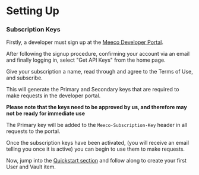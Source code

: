 # Setting Up

### Subscription Keys

Firstly, a developer must sign up at the [Meeco Developer Portal](http://dev.meeco.me/).

After following the signup procedure, confirming your account via an email and finally logging in, select "Get API Keys" from the home page.

Give your subscription a name, read through and agree to the Terms of Use, and subscribe.

This will generate the Primary and Secondary keys that are required to make requests in the developer portal.

**Please note that the keys need to be approved by us, and therefore may not be ready for immediate use**  

The Primary key will be added to the `Meeco-Subscription-Key` header in all requests to the portal.

Once the subscription keys have been activated, (you will receive an email telling you once it is active) you can begin to use them to make requests.

Now, jump into the [Quickstart section](quickstart.md) and follow along to create your first User and Vault item.



